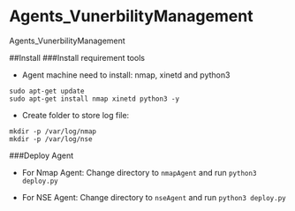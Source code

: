 # Agents_VunerbilityManagement
Agents_VunerbilityManagement

##Install
###Install requirement tools
* Agent machine need to install: nmap, xinetd and python3
```
sudo apt-get update
sudo apt-get install nmap xinetd python3 -y
```

* Create folder to store log file:
```
mkdir -p /var/log/nmap
mkdir -p /var/log/nse
```

###Deploy Agent

* For Nmap Agent:
	Change directory to `nmapAgent` and run `python3 deploy.py`

* For NSE Agent:
	Change directory to `nseAgent` and run `python3 deploy.py`